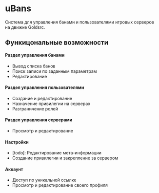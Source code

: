 # uBans
Cистема для управления банами и пользователями игровых серверов на движке Goldsrc.

## Функицональные возможности

#### Раздел управления банами
* Вывод списка банов
* Поиск записи по заданным параметрам
* Редактирование

#### Раздел управления пользователями
* Создание и редактирование
* Назначение привилегии на серверах
* Разграничение ролей

#### Раздел управления серверами
* Просмотр и редактирование

#### Настройки
* [todo]: Редактирование мета-информации
* Создание привилегии и закрепление за сервером

#### Аккаунт
* Доступ по уникальной ссылке
* Просмотр и редактирование своего профиля